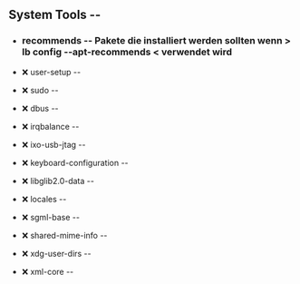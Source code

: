##  System Tools  --

- ###  recommends  -- Pakete die installiert werden sollten wenn > lb config --apt-recommends < verwendet wird

- :x:  user-setup  --
- :x:  sudo  --

- :x:  dbus  --
- :x:  irqbalance  --
- :x:  ixo-usb-jtag  --
- :x:  keyboard-configuration  --
- :x:  libglib2.0-data  --
- :x:  locales  --
- :x:  sgml-base  --
- :x:  shared-mime-info --
- :x:  xdg-user-dirs  --
- :x:  xml-core  --
